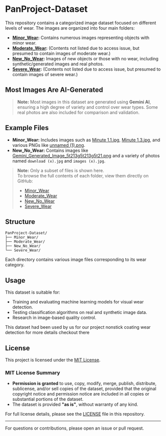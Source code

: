 # PanProject-Dataset

This repository contains a categorized image dataset focused on different levels of wear. The images are organized into four main folders:

- **[Minor_Wear](https://github.com/alen217/PanProject-Dataset/tree/master/Minor_Wear):** Contains numerous images representing objects with minor wear.
- **[Moderate_Wear](https://github.com/alen217/PanProject-Dataset/tree/master/Moderate_Wear):** (Contents not listed due to access issue, but presumed to contain images of moderate wear.)
- **[New_No_Wear](https://github.com/alen217/PanProject-Dataset/tree/master/New_No_Wear):** Images of new objects or those with no wear, including synthetic/generated images and real photos.
- **[Severe_Wear](https://github.com/alen217/PanProject-Dataset/tree/master/Severe_Wear):** (Contents not listed due to access issue, but presumed to contain images of severe wear.)

## Most Images Are AI-Generated

> **Note:** Most images in this dataset are generated using **Gemini AI**, ensuring a high degree of variety and control over wear types. Some real photos are also included for comparison and validation.

## Example Files

- **Minor_Wear:** Includes images such as [Minute 1.1.jpg](https://github.com/alen217/PanProject-Dataset/blob/master/Minor_Wear/Minute%201.1.jpg), [Minute 1.3.jpg](https://github.com/alen217/PanProject-Dataset/blob/master/Minor_Wear/Minute%201.3.jpg), and various PNGs like [unnamed (1).png](https://github.com/alen217/PanProject-Dataset/blob/master/Minor_Wear/unnamed%20(1).png).
- **New_No_Wear:** Contains images like [Gemini_Generated_Image_5t213g5t213g5t21.png](https://github.com/alen217/PanProject-Dataset/blob/master/New_No_Wear/Gemini_Generated_Image_5t213g5t213g5t21.png) and a variety of photos named `download (x).jpg` and `images (x).jpg`.

> **Note:** Only a subset of files is shown here.  
> To browse the full contents of each folder, view them directly on GitHub:  
> - [Minor_Wear](https://github.com/alen217/PanProject-Dataset/tree/master/Minor_Wear)  
> - [Moderate_Wear](https://github.com/alen217/PanProject-Dataset/tree/master/Moderate_Wear)  
> - [New_No_Wear](https://github.com/alen217/PanProject-Dataset/tree/master/New_No_Wear)  
> - [Severe_Wear](https://github.com/alen217/PanProject-Dataset/tree/master/Severe_Wear)

## Structure

```
PanProject-Dataset/
├── Minor_Wear/
├── Moderate_Wear/
├── New_No_Wear/
└── Severe_Wear/
```

Each directory contains various image files corresponding to its wear category.

## Usage

This dataset is suitable for:

- Training and evaluating machine learning models for visual wear detection.
- Testing classification algorithms on real and synthetic image data.
- Research in image-based quality control.


This dataset had been used by us for our project nonstick coating wear detection for more details checkout there

## License

This project is licensed under the [MIT License](LICENSE).

### MIT License Summary

- **Permission is granted** to use, copy, modify, merge, publish, distribute, sublicense, and/or sell copies of the dataset, provided that the original copyright notice and 
  permission notice are included in all copies or substantial portions of the dataset.
- The dataset is provided **"as is"**, without warranty of any kind.

For full license details, please see the [LICENSE](LICENSE) file in this repository.

---

For questions or contributions, please open an issue or pull request.
